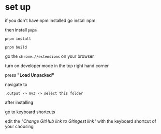 # set up

if you don't have npm installed go install npm

then install `pnpm` 

`pnpm install`

`pnpm build`


go the `chrome://extensions` on your browser

turn on developer mode in the top right hand corner 

press **"Load Unpacked"**

navigate to 

`.output -> mv3 -> select this folder`

after installing

go to keyboard shortcuts

edit the _"Change GitHub link to Gitingest link"_ with the keyboard shortcut of your choosing
